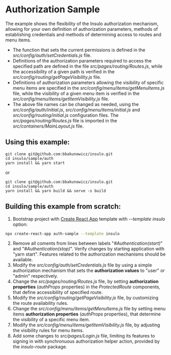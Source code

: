 # Authorization Sample

The example shows the flexibility of the Insulo authorization mechanism, allowing for your own definition of authorization parameters, methods of establishing credentials and methods of determining access to routes and menu items.
- The function that sets the current permissions is defined in the *src/config/auth/setCredentials.js* file.
- Definitions of the authorization parameters required to access the specified path are defined in the file *src/pages/routing/Routes.js*, while the accessibility of a given path is verified in the *src/config/routing/getPageVisibility.js* file.
- Definitions of authorization parameters allowing the visibility of specific menu items are specified in the *src/config/menu/items/getMenuItems.js* file, while the visibility of a given menu item is verified in the *src/config/menu/items/getItemVisibility.js* file.
- The above file names can be changed as needed, using the *src/config/auth/initial.js*, *src/config/menu/items/initial.js* and *src/config/routing/initial.js* configuration files. The *src/pages/routing/Routes.js* file is imported in the *src/containers/MainLayout.js* file.


## Using this example:
```
git clone git@github.com:bbakunowicz/insulo.git
cd insulo/sample/auth
yarn install && yarn start
```
or
```
git clone git@github.com:bbakunowicz/insulo.git
cd insulo/sample/auth
yarn install && yarn build && serve -s build
```

## Building this example from scratch:

1. Bootstrap project with [Create React App](https://github.com/facebook/create-react-app) template with *--template insulo* option:
```sh
npx create-react-app auth-sample --template insulo
```
2. Remove all coments from lines between labels "*#Authentication(start)*" and "*#Authentication(stop)*". Verify changes by starting application with "yarn start". Features related to the authorization mechanisms should be available.
3. Modify the *src/config/auth/setCredentials.js* file by using a simple authorization mechanism that sets the **authorization values** to "user" or "admin" respectively.
4. Change the *src/pages/routing/Routes.js* file, by setting **authorization properties** (*authProps* properties) in the *ProtectedRoute* components, that define accessibility of specified route.
5. Modify the *src/config/routing/getPageVisibility.js* file, by customizing the route availability rules. 
6. Change the *src/config/menu/items/getMenuItems.js* file by setting menu items **authorization properties** (*authProps* properties), that determine the visibility of a specific menu item.
7. Modify the *src/config/menu/items/getItemVisibility.js* file, by adjusting the visibility rules for menu items.
8. Add some changes to *src/pages/Login.js* file, limiting its features to signing in with synchronuous authorization helper action, provided by the *insulo-route* package.


